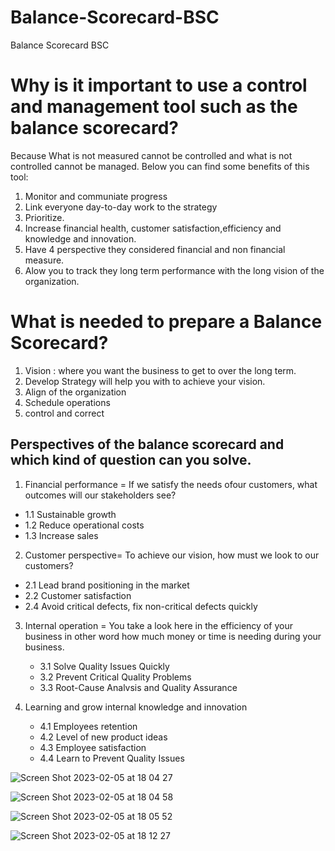 # Balance-Scorecard-BSC
Balance Scorecard BSC

# Why is it important to use a control and management tool such as the balance scorecard?
   Because What is not measured cannot be controlled and what is not controlled cannot be managed.
   Below you can find some benefits of this tool: 

1. Monitor and communiate progress
2. Link everyone day-to-day work to the strategy
3. Prioritize.
4. Increase financial health, customer satisfaction,efficiency and knowledge and innovation. 
5. Have 4 perspective they considered financial and non financial measure.
6. Alow you to track they long term performance with the long vision of the organization.


# What is needed to prepare a Balance Scorecard?

1. Vision : where you want the business to get to over the long term.
2. Develop Strategy will help you with to achieve your vision. 
3. Align of the organization
4. Schedule operations
5. control and correct

## Perspectives of the balance scorecard and which kind of question can you solve.

1.  Financial performance = If we satisfy the needs ofour customers, what outcomes will our stakeholders see?
<ul>
 <li> 1.1 Sustainable growth 
 <li> 1.2 Reduce operational costs 
 <li> 1.3 Increase sales 
</ul>


2. Customer perspective= To achieve our vision, how must we look to our customers?
<ul>
<li>2.1 Lead brand positioning in the market
<li>2.2 Customer satisfaction
<li>2.4 Avoid critical defects, fix non-critical defects quickly
    </ul>
    
3. Internal operation = You take a look here in the efficiency of your business  in other word how much money or time is needing during your business.
   <ul> 
   <li> 3.1 Solve Quality Issues Quickly
   <li> 3.2 Prevent Critical Quality Problems
   <li> 3.3 Root-Cause Analvsis and Quality Assurance
    </ul>
    
4. Learning and grow  internal knowledge and innovation 
    <ul>
     <li> 4.1 Employees retention
     <li> 4.2 Level of new product ideas
     <li> 4.3 Employee satisfaction
     <li> 4.4 Learn to Prevent Quality Issues
    </ul>
 
![Screen Shot 2023-02-05 at 18 04 27](https://user-images.githubusercontent.com/112581327/216838424-2595318c-b21f-4610-a7ff-a104f3a9a348.png)

![Screen Shot 2023-02-05 at 18 04 58](https://user-images.githubusercontent.com/112581327/216838433-cb55d45e-d592-4d32-bca5-3d91e3c7ab7b.png)
    
![Screen Shot 2023-02-05 at 18 05 52](https://user-images.githubusercontent.com/112581327/216838440-eeee2a18-e1c3-4c51-8f47-5d571f705858.png)

![Screen Shot 2023-02-05 at 18 12 27](https://user-images.githubusercontent.com/112581327/216838458-2760a403-c86d-4193-a9cb-eefd1b43aa2c.png)

    
